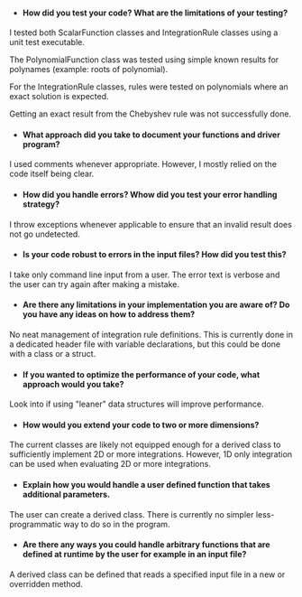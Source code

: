 * #### How did you test your code? What are the limitations of your testing?

I tested both ScalarFunction classes and IntegrationRule classes using a unit test executable.

The PolynomialFunction class was tested using simple known results for polynames (example: roots of polynomial).

For the IntegrationRule classes, rules were tested on polynomials where an exact solution is expected.

Getting an exact result from the Chebyshev rule was not successfully done.

* #### What approach did you take to document your functions and driver program?

I used comments whenever appropriate. However, I mostly relied on the code itself being clear.

* #### How did you handle errors? Whow did you test your error handling strategy?

I throw exceptions whenever applicable to ensure that an invalid result does not go undetected. 

* #### Is your code robust to errors in the input files? How did you test this?

I take only command line input from a user. The error text is verbose and the user can try again after making a mistake.

* #### Are there any limitations in your implementation you are aware of? Do you have any ideas on how to address them?

No neat management of integration rule definitions. This is currently done in a dedicated header file with variable declarations, but this could be done with a class or a struct.

* ####  If you wanted to optimize the performance of your code, what approach would you take?

Look into if using "leaner" data structures will improve performance.

* ####  How would you extend your code to two or more dimensions?

The current classes are likely not equipped enough for a derived class to sufficiently implement 2D or more integrations. However, 1D only integration can be used when evaluating 2D or more integrations.

* #### Explain how you would handle a user defined function that takes additional parameters.

The user can create a derived class. There is currently no simpler less-programmatic way to do so in the program.

* #### Are there any ways you could handle arbitrary functions that are defined at runtime by the user for example in an input file?

A derived class can be defined that reads a specified input file in a new or overridden method.

